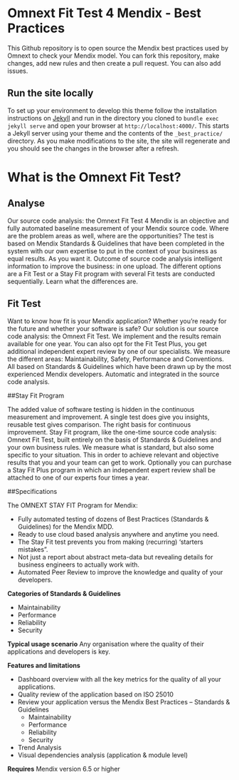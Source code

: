 # Omnext Fit Test 4 Mendix - Best Practices

This Github repository is to open source the Mendix best practices used by Omnext to check your Mendix model. You can fork this repository, make changes, add new rules and then create a pull request. You can also add issues.

## Run the site locally

To set up your environment to develop this theme follow the installation instructions on [Jekyll](https://jekyllrb.com/docs/installation/)
and run in the directory you cloned to `bundle exec jekyll serve` and open your browser at `http://localhost:4000/`. This starts a Jekyll server using your theme and the contents of the `_best_practice/` directory. As you make modifications to the site, the site will regenerate and you should see the changes in the browser after a refresh.

# What is the Omnext Fit Test?

## Analyse

Our source code analysis: the Omnext Fit Test 4 Mendix is an objective and fully automated baseline measurement of your Mendix source code. Where are the problem areas as well, where are the opportunities? The test is based on Mendix Standards & Guidelines that have been completed in the system with our own expertise to put in the context of your business as equal results. As you want it. Outcome of source code analysis intelligent information to improve the business: in one upload.
The different options are a Fit Test or a Stay Fit program with several Fit tests are conducted sequentially. Learn what the differences are.

## Fit Test

Want to know how fit is your Mendix application? Whether you’re ready for the future and whether your software is safe? Our solution is our source code analysis: the Omnext Fit Test. We implement and the results remain available for one year. You can also opt for the Fit Test Plus, you get additional independent expert review by one of our specialists. We measure the different areas: Maintainability, Safety, Performance and Conventions. All based on Standards & Guidelines which have been drawn up by the most experienced Mendix developers. Automatic and integrated in the source code analysis.

##Stay Fit Program

The added value of software testing is hidden in the continuous measurement and improvement. A single test does give you insights, reusable test gives comparison. The right basis for continuous improvement. Stay Fit program, like the one-time source code analysis: Omnext Fit Test, built entirely on the basis of Standards & Guidelines and your own business rules. We measure what is standard, but also some specific to your situation. This in order to achieve relevant and objective results that you and your team can get to work. Optionally you can purchase a Stay Fit Plus program in which an independent expert review shall be attached to one of our experts four times a year.


##Specifications

The OMNEXT STAY FIT Program for Mendix:
- Fully automated testing of dozens of Best Practices (Standards & Guidelines) for the Mendix MDD.
- Ready to use cloud based analysis anywhere and anytime you need.
- The Stay Fit test prevents you from making (recurring) ‘starters mistakes”.
- Not just a report about abstract meta-data but revealing details for business engineers to actually work with.
- Automated Peer Review to improve the knowledge and quality of your developers.

**Categories of Standards & Guidelines**
- Maintainability
- Performance
- Reliability
- Security

**Typical usage scenario**
Any organisation where the quality of their applications and developers is key.

**Features and limitations**
- Dashboard overview with all the key metrics for the quality of all your applications.
- Quality review of the application based on ISO 25010
- Review your application versus the Mendix Best Practices – Standards & Guidelines
	- Maintainability
	- Performance
	- Reliability
	- Security
- Trend Analysis
- Visual dependencies analysis (application & module level)

**Requires**
Mendix version 6.5 or higher

